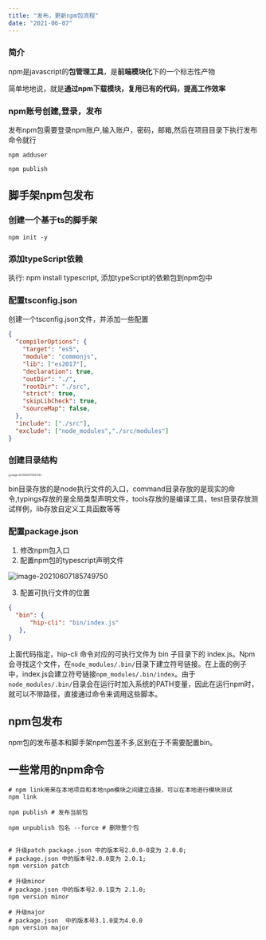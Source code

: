 ```yaml
---
title: "发布，更新npm包流程"
date: "2021-06-07"
---
```


### 简介

npm是javascript的**包管理工具**，是**前端模块化**下的一个标志性产物

简单地地说，就是**通过npm下载模块，复用已有的代码，提高工作效率**



### npm账号创建,登录，发布

发布npm包需要登录npm账户,输入账户，密码，邮箱,然后在项目目录下执行发布命令就行

```shell
npm adduser

npm publish
```





## 脚手架npm包发布



### 创建一个基于ts的脚手架

```shell
npm init -y
```



### 添加typeScript依赖

执行: npm install typescript,  添加typeScript的依赖包到npm包中



### 配置tsconfig.json



创建一个tsconfig.json文件，并添加一些配置

```json
{
  "compilerOptions": {
    "target": "es5",
    "module": "commonjs",
    "lib": ["es2017"],
    "declaration": true,
    "outDir": "./",
    "rootDir": "./src",
    "strict": true,
    "skipLibCheck": true,
    "sourceMap": false,
  },
  "include": ["./src"],
  "exclude": ["node_modules","./src/modules"]
}

```

### 创建目录结构

<img src="https://tva1.sinaimg.cn/large/008i3skNgy1gr6ck5r21hj30bm0kcq49.jpg" alt="image-20210604170927245" style="zoom:33%;" />



bin目录存放的是node执行文件的入口，command目录存放的是现实的命令,typings存放的是全局类型声明文件，tools存放的是编译工具，test目录存放测试样例，lib存放自定义工具函数等等



### 配置package.json

1. 修改npm包入口
2. 配置npm包的typescript声明文件

![image-20210607185749750](https://tva1.sinaimg.cn/large/008i3skNgy1gr9wjrjdfoj310s0eo76i.jpg)



3. 配置可执行文件的位置

```json
{
  "bin": {
      "hip-cli": "bin/index.js"
   },
}
```

上面代码指定，hip-cli 命令对应的可执行文件为 bin 子目录下的 index.js。Npm会寻找这个文件，在`node_modules/.bin/`目录下建立符号链接。在上面的例子中，index.js会建立符号链接`npm_modules/.bin/index`。由于`node_modules/.bin/`目录会在运行时加入系统的PATH变量，因此在运行npm时，就可以不带路径，直接通过命令来调用这些脚本。

## npm包发布



npm包的发布基本和脚手架npm包差不多,区别在于不需要配置bin。



## 一些常用的npm命令

```shell
# npm link用来在本地项目和本地npm模块之间建立连接，可以在本地进行模块测试
npm link

npm publish # 发布当前包

npm unpublish 包名 --force # 删除整个包


# 升级patch package.json 中的版本号2.0.0-0变为 2.0.0;
# package.json 中的版本号2.0.0变为 2.0.1;
npm version patch 

# 升级minor
# package.json 中的版本号2.0.1变为 2.1.0;
npm version minor

# 升级major
# package.json  中的版本号3.1.0变为4.0.0
npm version major



```

